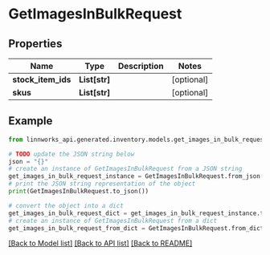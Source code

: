 # GetImagesInBulkRequest


## Properties

Name | Type | Description | Notes
------------ | ------------- | ------------- | -------------
**stock_item_ids** | **List[str]** |  | [optional] 
**skus** | **List[str]** |  | [optional] 

## Example

```python
from linnworks_api.generated.inventory.models.get_images_in_bulk_request import GetImagesInBulkRequest

# TODO update the JSON string below
json = "{}"
# create an instance of GetImagesInBulkRequest from a JSON string
get_images_in_bulk_request_instance = GetImagesInBulkRequest.from_json(json)
# print the JSON string representation of the object
print(GetImagesInBulkRequest.to_json())

# convert the object into a dict
get_images_in_bulk_request_dict = get_images_in_bulk_request_instance.to_dict()
# create an instance of GetImagesInBulkRequest from a dict
get_images_in_bulk_request_from_dict = GetImagesInBulkRequest.from_dict(get_images_in_bulk_request_dict)
```
[[Back to Model list]](../README.md#documentation-for-models) [[Back to API list]](../README.md#documentation-for-api-endpoints) [[Back to README]](../README.md)


